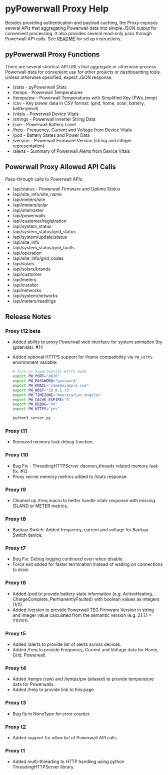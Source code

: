 # pyPowerwall Proxy Help

Besides providing authentication and payload caching, the Proxy exposes several APIs that aggregating Powerwall data into simple JSON output for convenient processing.  It also provides several read-only pass through Powerwall API calls. See [README](https://github.com/jasonacox/pypowerwall/blob/main/proxy/README.md) for setup instructions.

## pyPowerwall Proxy Functions

There are several shortcut API URLs that aggregate or otherwise process Powerwall data for convenient use for other projects or dashboarding tools. Unless otherwise specified, expect JSON response.

* /stats - pyPowerwall Stats
* /temps - Powerwall Temperatures
* /temps/pw - Powerwall Temperatures with Simplified Key (PWx_temp)
* /csv - Key power data in CSV format: (grid, home, solar, battery, batterylevel)
* /vitals - Powerwall Device Vitals 
* /strings - Powerwall Inverter String Data
* /soe - Powerwall Battery Level
* /freq - Frequency, Current and Voltage from Device Vitals
* /pod - Battery States and Power Data
* /version - Powerwall Firmware Version (string and integer representation)
* /alerts - Summary of Powerwall Alerts from Device Vitals

## Powerwall Proxy Allowed API Calls

Pass-through calls to Powerwall APIs. 

* /api/status - Powerwall Firmware and Uptime Status
* /api/site_info/site_name
* /api/meters/site
* /api/meters/solar
* /api/sitemaster
* /api/powerwalls
* /api/customer/registration
* /api/system_status
* /api/system_status/grid_status
* /api/system/update/status
* /api/site_info
* /api/system_status/grid_faults
* /api/operation
* /api/site_info/grid_codes
* /api/solars
* /api/solars/brands
* /api/customer
* /api/meters
* /api/installer
* /api/networks
* /api/system/networks
* /api/meters/readings

## Release Notes

### Proxy t12 beta

* Added ability to proxy Powerwall web interface for system animation (by @danisla). #14
* Added optional HTTPS support for iframe compatibility via `PW_HTTPS` environment variable:

    ```bash
    # Turn on experimental HTTPS mode
    export PW_PORT="8676"
    export PW_PASSWORD="password"
    export PW_EMAIL="name@example.com"
    export PW_HOST="10.0.1.73"
    export PW_TIMEZONE="America/Los_Angeles"
    export PW_CACHE_EXPIRE="5"
    export PW_DEBUG="no"
    export PW_HTTPS="yes"

    python3 server.py
    ```

### Proxy t11

* Removed memory leak debug function.

### Proxy t10

* Bug Fix - ThreadingHTTPServer daemon_threads related memory leak fix. #13
* Proxy server memory metrics added to /stats response.

### Proxy t9

* Cleaned up /freq macro to better handle vitals response with missing ISLAND or METER metrics.

### Proxy t8

* Backup Switch: Added frequency, current and voltage for Backup Switch device.

### Proxy t7

* Bug Fix: Debug logging continued even when disable.
* Force exit added for faster termination instead of waiting on connections to drain.

### Proxy t6

* Added /pod to provide battery state information (e.g. ActiveHeating, ChargeComplete, PermanentlyFaulted) with boolean values as integers (1/0). 
* Added /version to provide Powerwall TEG Firmware Version in string and integer value calculated from the semantic version (e.g. 21.1.1 = 210101). 

### Proxy t5

* Added /alerts to provide list of alerts across devices.  
* Added /freq to provide Frequency, Current and Voltage data for Home, Grid, Powerwall.  

### Proxy t4

* Added /temps (raw) and /temps/pw (aliased) to provide temperature data for Powerwalls.
* Added /help to provide link to this page.

### Proxy t3

* Bug fix in NoneType for error counter.

### Proxy t2

* Added support for *allow list* of Powerwall API calls.

### Proxy t1

* Added multi-threading to HTTP handling using python ThreadingHTTPServer library.
